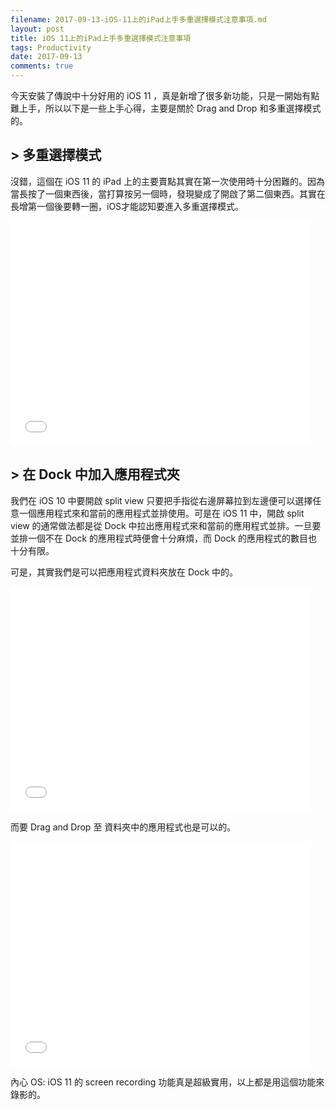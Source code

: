 ```yaml
---
filename: 2017-09-13-iOS-11上的iPad上手多重選擇模式注意事項.md
layout: post
title: iOS 11上的iPad上手多重選擇模式注意事項
tags: Productivity
date: 2017-09-13
comments: true
---
```


今天安裝了傳說中十分好用的 iOS 11 ，真是新增了很多新功能，只是一開始有點難上手，所以以下是一些上手心得，主要是關於 Drag and Drop 和多重選擇模式的。

## > 多重選擇模式

沒錯，這個在 iOS 11 的 iPad 上的主要賣點其實在第一次使用時十分困難的。因為當長按了一個東西後，當打算按另一個時，發現變成了開啟了第二個東西。其實在長增第一個後要轉一圈，iOS才能認知要進入多重選擇模式。

<iframe width="480" height="360" src="{{ side.baseurl }}/images/20170913-1.MOV" volume="0" frameborder="0"> </iframe>

## > 在 Dock 中加入應用程式夾

我們在 iOS 10 中要開啟 split view 只要把手指從右邊屏幕拉到左邊便可以選擇任意一個應用程式來和當前的應用程式並排使用。可是在 iOS 11 中，開啟 split view 的通常做法都是從 Dock 中拉出應用程式來和當前的應用程式並排。一旦要並排一個不在 Dock 的應用程式時便會十分麻煩，而 Dock 的應用程式的數目也十分有限。

可是，其實我們是可以把應用程式資料夾放在 Dock 中的。

<iframe width="480" height="360" src="{{ side.baseurl }}/images/20170913-2.MOV" volume="0" frameborder="0"> </iframe>

而要 Drag and Drop 至 資料夾中的應用程式也是可以的。

<iframe width="480" height="360" src="{{ side.baseurl }}/images/20170913-3.MOV" volume="0" frameborder="0"> </iframe>

內心 OS: iOS 11 的 screen recording 功能真是超級實用，以上都是用這個功能來錄影的。